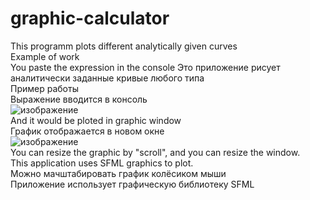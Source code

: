 # graphic-calculator
This programm plots different analytically given curves   
Example of work   
You paste the expression in the console 
Это приложение рисует аналитически заданные кривые любого типа   
Пример работы   
Выражение вводится в консоль   
![изображение](https://user-images.githubusercontent.com/71639489/179046847-5df85e42-d274-4c6c-a367-a8872d840508.png)   
And it would be ploted in graphic window   
График отображается в новом окне   
![изображение](https://user-images.githubusercontent.com/71639489/179047367-d927d737-da6e-4fe4-89bb-2d73f7dd7794.png)   
You can resize the graphic by "scroll", and you can resize the window.   
This application uses SFML graphics to plot.   
Можно мачштабировать график колёсиком мыши   
Приложение использует графическую библиотеку SFML
